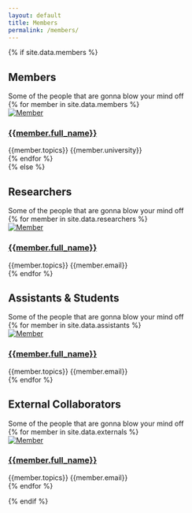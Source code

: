 ```yaml
---
layout: default
title: Members
permalink: /members/
---
```

<div class="container clearfix">
<div class="row col-mb-50">
<div class="col-12">
{% if site.data.members %}
<div id="section-features" class="heading-block text-center page-section">
    <h2>Members</h2>
    <span>Some of the people that are gonna blow your mind off</span>
</div>

<div id="portfolio" class="portfolio row grid-container gutter-20" data-layout="fitRows">
    {% for member in site.data.members %}
    <article class="portfolio-item col-lg-3 col-md-4 col-sm-6 col-12 pf-media pf-icons">
        <div class="grid-inner">
            <div class="portfolio-image">
                <a href="portfolio-single.html">
                    <img src="/images/members/{{member.photo}}" alt="Member">
                </a>
                <div class="bg-overlay">
                    <div class="bg-overlay-content dark" data-hover-animate="fadeIn">
                        <a href="#" class="overlay-trigger-icon bg-light text-dark" data-hover-animate="fadeInDownSmall" data-hover-animate-out="fadeOutUpSmall" data-hover-speed="350"><i class="icon-line-ellipsis"></i></a>
                    </div>
                    <div class="bg-overlay-bg dark" data-hover-animate="fadeIn"></div>
                </div>
            </div>
            <div class="portfolio-desc">
                <h3><a href="portfolio-single.html">{{member.full_name}}</a></h3>
                <span>{{member.topics}}</span>
                <span>{{member.university}}</span>
            </div>
        </div>
    </article>
    {% endfor %}
</div>
{% else %}
<div id="section-features" class="heading-block text-center page-section">
    <h2>Researchers</h2>
    <span>Some of the people that are gonna blow your mind off</span>
</div>

<div id="portfolio" class="portfolio row grid-container gutter-20" data-layout="fitRows">
    {% for member in site.data.researchers %}
    <article class="portfolio-item col-lg-3 col-md-4 col-sm-6 col-12 pf-media pf-icons">
        <div class="grid-inner">
            <div class="portfolio-image">
                <a href="portfolio-single.html">
                    <img src="/images/members/{{member.photo}}" alt="Member">
                </a>
                <div class="bg-overlay">
                    <div class="bg-overlay-content dark" data-hover-animate="fadeIn">
                        <a href="#" class="overlay-trigger-icon bg-light text-dark" data-hover-animate="fadeInDownSmall" data-hover-animate-out="fadeOutUpSmall" data-hover-speed="350"><i class="icon-line-ellipsis"></i></a>
                    </div>
                    <div class="bg-overlay-bg dark" data-hover-animate="fadeIn"></div>
                </div>
            </div>
            <div class="portfolio-desc">
                <h3><a href="portfolio-single.html">{{member.full_name}}</a></h3>
                <span>{{member.topics}}</span>
                <span>{{member.email}}</span>
            </div>
        </div>
    </article>
    {% endfor %}
</div>

<div class="divider divider-sm divider-center"><i class="icon-circle"></i></div>

<div id="section-features" class="heading-block text-center page-section">
    <h2>Assistants & Students</h2>
    <span>Some of the people that are gonna blow your mind off</span>
</div>

<div id="portfolio" class="portfolio row grid-container gutter-20" data-layout="fitRows">
    {% for member in site.data.assistants %}
    <article class="portfolio-item col-lg-3 col-md-4 col-sm-6 col-12 pf-media pf-icons">
        <div class="grid-inner">
            <div class="portfolio-image">
                <a href="portfolio-single.html">
                    <img src="/images/members/{{member.photo}}" alt="Member">
                </a>
                <div class="bg-overlay">
                    <div class="bg-overlay-content dark" data-hover-animate="fadeIn">
                        <a href="#" class="overlay-trigger-icon bg-light text-dark" data-hover-animate="fadeInDownSmall" data-hover-animate-out="fadeOutUpSmall" data-hover-speed="350"><i class="icon-line-ellipsis"></i></a>
                    </div>
                    <div class="bg-overlay-bg dark" data-hover-animate="fadeIn"></div>
                </div>
            </div>
            <div class="portfolio-desc">
                <h3><a href="portfolio-single.html">{{member.full_name}}</a></h3>
                <span>{{member.topics}}</span>
                <span>{{member.email}}</span>
            </div>
        </div>
    </article>
    {% endfor %}
</div>

<div class="divider divider-sm divider-center"><i class="icon-circle"></i></div>

<div id="section-features" class="heading-block text-center page-section">
    <h2>External Collaborators</h2>
    <span>Some of the people that are gonna blow your mind off</span>
</div>

<div id="portfolio" class="portfolio row grid-container gutter-20" data-layout="fitRows">
    {% for member in site.data.externals %}
    <article class="portfolio-item col-lg-3 col-md-4 col-sm-6 col-12 pf-media pf-icons">
        <div class="grid-inner">
            <div class="portfolio-image">
                <a href="portfolio-single.html">
                    <img src="/images/members/{{member.photo}}" alt="Member">
                </a>
                <div class="bg-overlay">
                    <div class="bg-overlay-content dark" data-hover-animate="fadeIn">
                        <a href="#" class="overlay-trigger-icon bg-light text-dark" data-hover-animate="fadeInDownSmall" data-hover-animate-out="fadeOutUpSmall" data-hover-speed="350"><i class="icon-line-ellipsis"></i></a>
                    </div>
                    <div class="bg-overlay-bg dark" data-hover-animate="fadeIn"></div>
                </div>
            </div>
            <div class="portfolio-desc">
                <h3><a href="portfolio-single.html">{{member.full_name}}</a></h3>
                <span>{{member.topics}}</span>
                <span>{{member.email}}</span>
            </div>
        </div>
    </article>
    {% endfor %}
</div>

{% endif %}
</div>
</div>
</div>